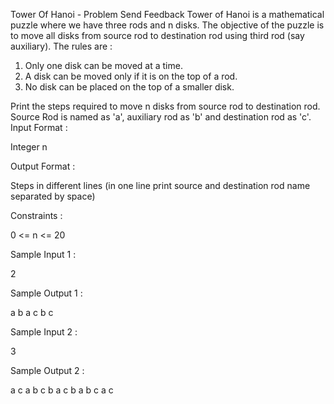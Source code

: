  Tower Of Hanoi - Problem
Send Feedback
Tower of Hanoi is a mathematical puzzle where we have three rods and n disks. The objective of the puzzle is to move all disks from source rod to destination rod using third rod (say auxiliary). The rules are :

1) Only one disk can be moved at a time.
2) A disk can be moved only if it is on the top of a rod.
3) No disk can be placed on the top of a smaller disk.

Print the steps required to move n disks from source rod to destination rod.
Source Rod is named as 'a', auxiliary rod as 'b' and destination rod as 'c'.
Input Format :

Integer n

Output Format :

Steps in different lines (in one line print source and destination rod name separated by space)

Constraints :

0 <= n <= 20

Sample Input 1 :

2

Sample Output 1 :

a b
a c
b c

Sample Input 2 :

3

Sample Output 2 :

a c
a b
c b
a c
b a
b c
a c

